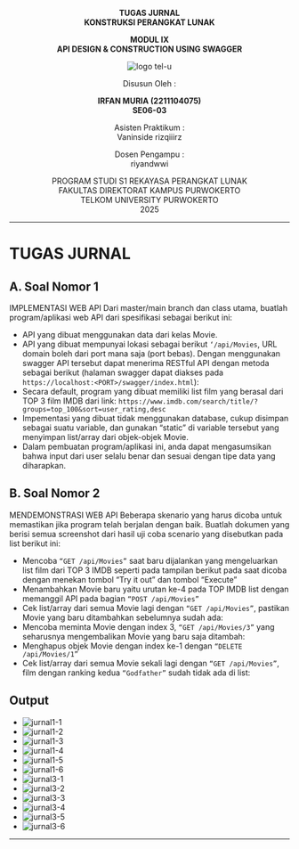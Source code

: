 <div align="center">

**TUGAS JURNAL**  
**KONSTRUKSI PERANGKAT LUNAK**

**MODUL IX**  
**API DESIGN & CONSTRUCTION USING SWAGGER**

![logo tel-u](https://github.com/user-attachments/assets/3a44181d-9c92-47f6-8cf0-87755117fd99)

Disusun Oleh :

**IRFAN MURIA (2211104075)**  
**SE06-03**

Asisten Praktikum :  
Vaninside
rizqiiirz

Dosen Pengampu :  
riyandwwi

PROGRAM STUDI S1 REKAYASA PERANGKAT LUNAK  
FAKULTAS DIREKTORAT KAMPUS PURWOKERTO  
TELKOM UNIVERSITY PURWOKERTO  
2025

</div>

---

# TUGAS JURNAL

## A. Soal Nomor 1

IMPLEMENTASI WEB API
Dari master/main branch dan class utama, buatlah program/aplikasi web API dari spesifikasi sebagai
berikut ini:

- API yang dibuat menggunakan data dari kelas Movie.
- API yang dibuat mempunyai lokasi sebagai berikut `‘/api/Movies`, URL domain boleh dari port mana saja (port bebas). Dengan menggunakan swagger API tersebut dapat menerima RESTful API dengan metoda sebagai berikut (halaman swagger dapat diakses pada `https://localhost:<PORT>/swagger/index.html`):
- Secara default, program yang dibuat memiliki list film yang berasal dari TOP 3 film IMDB dari link: `https://www.imdb.com/search/title/?groups=top_100&sort=user_rating,desc`
- Impementasi yang dibuat tidak menggunakan database, cukup disimpan sebagai suatu variable, dan gunakan “static” di variable tersebut yang menyimpan list/array dari objek-objek Movie.
- Dalam pembuatan program/aplikasi ini, anda dapat mengasumsikan bahwa input dari user selalu benar dan sesuai dengan tipe data yang diharapkan.

## B. Soal Nomor 2

MENDEMONSTRASI WEB API
Beberapa skenario yang harus dicoba untuk memastikan jika program telah berjalan dengan baik. Buatlah dokumen yang berisi semua screenshot dari hasil uji coba scenario yang disebutkan pada list berikut ini:

- Mencoba `“GET /api/Movies”` saat baru dijalankan yang mengeluarkan list film dari TOP 3 IMDB seperti pada tampilan berikut pada saat dicoba dengan menekan tombol “Try it out” dan tombol “Execute”
- Menambahkan Movie baru yaitu urutan ke-4 pada TOP IMDB list dengan memanggil API pada bagian `“POST /api/Movies”`
- Cek list/array dari semua Movie lagi dengan `“GET /api/Movies”`, pastikan Movie yang baru ditambahkan sebelumnya sudah ada:
- Mencoba meminta Movie dengan index 3, `“GET /api/Movies/3”` yang seharusnya mengembalikan Movie yang baru saja ditambah:
- Menghapus objek Movie dengan index ke-1 dengan `“DELETE /api/Movies/1”`
- Cek list/array dari semua Movie sekali lagi dengan `“GET /api/Movies”`, film dengan ranking kedua `“Godfather”` sudah tidak ada di list:

## Output

- ![jurnal1-1](https://github.com/user-attachments/assets/60354663-130d-44c1-80a2-1124ebba6cd7)
- ![jurnal1-2](https://github.com/user-attachments/assets/c86c4c03-5c16-4f63-82d7-41a0659eeb17)
- ![jurnal1-3](https://github.com/user-attachments/assets/cc3baf0c-397f-4993-985c-d027ec67a45f)
- ![jurnal1-4](https://github.com/user-attachments/assets/5ed713e0-1385-464f-8bc4-d766c757a762)
- ![jurnal1-5](https://github.com/user-attachments/assets/e980d08a-f34a-4128-8f5e-816de9e17ab5)
- ![jurnal1-6](https://github.com/user-attachments/assets/d75755f4-33db-4d17-904a-68c81075aa00)
- ![jurnal3-1](https://github.com/user-attachments/assets/23ccfaed-c687-4bba-b60b-664692bcaf24)
- ![jurnal3-2](https://github.com/user-attachments/assets/eadcc15a-b589-4711-88e1-c4c0429ef5d3)
- ![jurnal3-3](https://github.com/user-attachments/assets/b87de0e4-a989-4a2d-b26c-005f08b57236)
- ![jurnal3-4](https://github.com/user-attachments/assets/ea19e24d-80a7-416b-b805-031c276d6633)
- ![jurnal3-5](https://github.com/user-attachments/assets/ba07aed4-aabd-4808-bc53-0e608e8d9048)
- ![jurnal3-6](https://github.com/user-attachments/assets/e2187c37-3f36-4904-9599-a1edaa7095d5)

---
